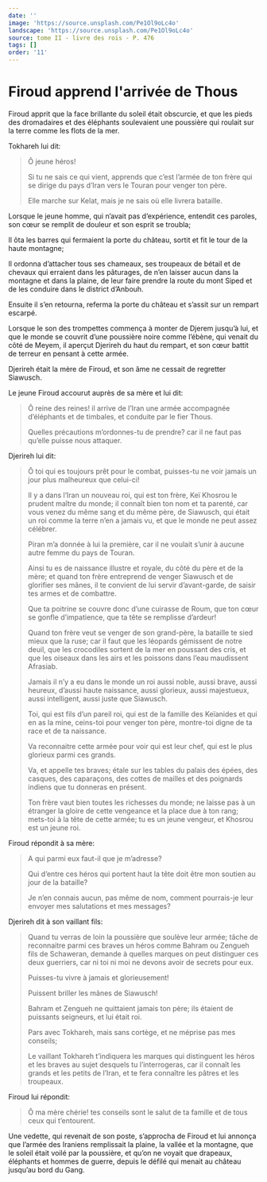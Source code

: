 ```yaml
---
date: ''
image: 'https://source.unsplash.com/Pe1Ol9oLc4o'
landscape: 'https://source.unsplash.com/Pe1Ol9oLc4o'
source: tome II - livre des rois - P. 476
tags: []
order: '11'
---
```


# Firoud apprend l'arrivée de Thous

Firoud apprit que la face brillante du soleil était obscurcie, et que les pieds des dromadaires et des éléphants soulevaient une poussière qui roulait sur la terre comme les flots de la mer.

Tokhareh lui dit:

> Ô jeune héros!
>
> Si tu ne sais ce qui vient, apprends que c’est l’armée de ton frère qui se dirige du pays d’Iran vers le Touran pour venger ton père.
>
> Elle marche sur Kelat, mais je ne sais où elle livrera bataille.

Lorsque le jeune homme, qui n’avait pas d’expérience, entendit ces paroles, son cœur se remplit de douleur et son esprit se troubla;

Il ôta les barres qui fermaient la porte du château, sortit et fit le tour de la haute montagne;

Il ordonna d’attacher tous ses chameaux, ses troupeaux de bétail et de chevaux qui erraient dans les pâturages, de n’en laisser aucun dans la montagne et dans la plaine, de leur faire prendre la route du mont Siped et de les conduire dans le district d’Anbouh.

Ensuite il s’en retourna, referma la porte du château et s’assit sur un rempart escarpé.

Lorsque le son des trompettes commença à monter de Djerem jusqu’à lui, et que le monde se couvrit d’une poussière noire comme l’ébène, qui venait du côté de Meyem,
il aperçut Djerireh du haut du rempart, et son cœur battit de terreur en pensant à cette armée.

Djerireh était la mère de Firoud, et son âme ne cessait de regretter Siawusch.

Le jeune Firoud accourut auprès de sa mère et lui dit:

> Ô reine des reines! il arrive de l’Iran une armée accompagnée d’éléphants et de timbales, et conduite par le fier Thous.
>
> Quelles précautions m’ordonnes-tu de prendre? car il ne faut pas qu’elle puisse nous attaquer.

Djerireh lui dit:

> Ô toi qui es toujours prêt pour le combat, puisses-tu ne voir jamais un jour plus malheureux que celui-ci!
>
> Il y a dans l’Iran un nouveau roi, qui est ton frère, Keï Khosrou le prudent maître du monde; il connaît bien ton nom et ta parenté, car vous venez du même sang et du même père, de Siawusch, qui était un roi comme la terre n’en a jamais vu, et que le monde ne peut assez célébrer.
>
> Piran m’a donnée à lui la première, car il ne voulait s’unir à aucune autre femme du pays de Touran.
>
> Ainsi tu es de naissance illustre et royale, du côté du père et de la mère; et quand ton frère entreprend de venger Siawusch et de glorifier ses mânes, il te convient de lui servir d’avant-garde, de saisir tes armes et de combattre.
>
> Que ta poitrine se couvre donc d’une cuirasse de Roum, que ton cœur se gonfle d’impatience, que ta tête se remplisse d’ardeur!
>
> Quand ton frère veut se venger de son grand-père, la bataille te sied mieux que la ruse; car il faut que les léopards gémissent de notre deuil, que les crocodiles sortent de la mer en poussant des cris, et que les oiseaux dans les airs et les poissons dans l’eau maudissent Afrasiab.
>
> Jamais il n’y a eu dans le monde un roi aussi noble, aussi brave, aussi heureux, d’aussi haute naissance, aussi glorieux, aussi majestueux, aussi intelligent, aussi juste que Siawusch.
>
> Toi, qui est fils d’un pareil roi, qui est de la famille des Keïanides et qui en as la mine, ceins-toi pour venger ton père, montre-toi digne de ta race et de ta naissance.
>
> Va reconnaitre cette armée pour voir qui est leur chef, qui est le plus glorieux parmi ces grands.
>
> Va, et appelle tes braves; étale sur les tables du palais des épées, des casques, des caparaçons, des cottes de mailles et des poignards indiens que tu donneras en présent.
>
> Ton frère vaut bien toutes les richesses du monde; ne laisse pas à un étranger la gloire de cette vengeance et la place due à ton rang; mets-toi à la tête de cette armée; tu es un jeune vengeur, et Khosrou est un jeune roi.

Firoud répondit à sa mère:

> A qui parmi eux faut-il que je m’adresse?
>
> Qui d’entre ces héros qui portent haut la tête doit être mon soutien au jour de la bataille?
>
> Je n’en connais aucun, pas même de nom, comment pourrais-je leur envoyer mes salutations et mes messages?

Djerireh dit à son vaillant fils:

> Quand tu verras de loin la poussière que soulève leur armée; tâche de reconnaitre parmi ces braves un héros comme Bahram ou Zengueh fils de Schaweran, demande à quelles marques on peut distinguer ces deux guerriers, car ni toi ni moi ne devons avoir de secrets pour eux.
>
> Puisses-tu vivre à jamais et glorieusement!
>
> Puissent briller les mânes de Siawusch!
>
> Bahram et Zengueh ne quittaient jamais ton père; ils étaient de puissants seigneurs, et lui était roi.
>
> Pars avec Tokhareh, mais sans cortège, et ne méprise pas mes conseils;
>
> Le vaillant Tokhareh t’indiquera les marques qui distinguent les héros et les braves au sujet desquels tu l’interrogeras, car il connaît les grands et les petits de l’Iran, et te fera connaître les pâtres et les troupeaux.

Firoud lui répondit:

> Ô ma mère chérie! tes conseils sont le salut de ta famille et de tous ceux qui t’entourent.

Une vedette, qui revenait de son poste, s’approcha de Firoud et lui annonça que l’armée des Iraniens remplissait la plaine, la vallée et la montagne, que le soleil était voilé par la poussière, et qu’on ne voyait que drapeaux, éléphants et hommes de guerre, depuis le défilé qui menait au château jusqu’au bord du Gang.
